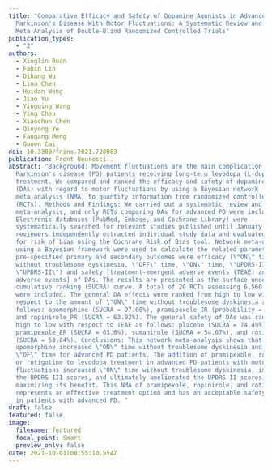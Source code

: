 ```yaml
---
title: "Comparative Efficacy and Safety of Dopamine Agonists in Advanced
  Parkinson's Disease With Motor Fluctuations: A Systematic Review and Network
  Meta-Analysis of Double-Blind Randomized Controlled Trials"
publication_types:
  - "2"
authors:
  - Xinglin Ruan
  - Fabin Lin
  - Dihang Wu
  - Lina Chen
  - Huidan Weng
  - Jiao Yu
  - Yingqing Wang
  - Ying Chen
  - Xiaochun Chen
  - Qinyong Ye
  - Fangang Meng
  - Guoen Cai
doi: 10.3389/fnins.2021.728083
publication: Front Neurosci .
abstract: "Background: Movement fluctuations are the main complication of
  Parkinson's disease (PD) patients receiving long-term levodopa (L-dopa)
  treatment. We compared and ranked the efficacy and safety of dopamine agonists
  (DAs) with regard to motor fluctuations by using a Bayesian network
  meta-analysis (NMA) to quantify information from randomized controlled trials
  (RCTs). Methods and Findings: We carried out a systematic review and
  meta-analysis, and only RCTs comparing DAs for advanced PD were included.
  Electronic databases (PubMed, Embase, and Cochrane Library) were
  systematically searched for relevant studies published until January 2021. Two
  reviewers independently extracted individual study data and evaluated studies
  for risk of bias using the Cochrane Risk of Bias tool. Network meta-analyses
  using a Bayesian framework were used to calculate the related parameters. The
  pre-specified primary and secondary outcomes were efficacy (\"ON\" time
  without troublesome dyskinesia, \"OFF\" time, \"ON\" time, \"UPDRS-III,\" and
  \"UPDRS-II\") and safety [treatment-emergent adverse events (TEAE) and other
  adverse events] of DAs. The results are presented as the surface under the
  cumulative ranking (SUCRA) curve. A total of 20 RCTs assessing 6,560 patients
  were included. The general DA effects were ranked from high to low with
  respect to the amount of \"ON\" time without troublesome dyskinesia as
  follows: apomorphine (SUCRA = 97.08%), pramipexole_IR (probability = 79.00%),
  and ropinirole_PR (SUCRA = 63.92%). The general safety of DAs was ranked from
  high to low with respect to TEAE as follows: placebo (SUCRA = 74.49%),
  pramipexole_ER (SUCRA = 63.6%), sumanirole (SUCRA = 54.07%), and rotigotine
  (SUCRA = 53.84%). Conclusions: This network meta-analysis shows that
  apomorphine increased \"ON\" time without troublesome dyskinesia and decreased
  \"OF\" time for advanced PD patients. The addition of pramipexole, ropinirole,
  or rotigotine to levodopa treatment in advanced PD patients with motor
  fluctuations increased \"ON\" time without troublesome dyskinesia, improved
  the UPDRS III scores, and ultimately ameliorated the UPDRS II scores, thereby
  maximizing its benefit. This NMA of pramipexole, ropinirole, and rotigotine
  represents an effective treatment option and has an acceptable safety profile
  in patients with advanced PD. "
draft: false
featured: false
image:
  filename: featured
  focal_point: Smart
  preview_only: false
date: 2021-10-01T08:55:10.554Z
---
```

